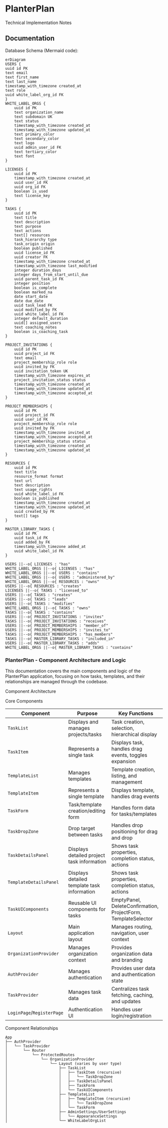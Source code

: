 # PlanterPlan
Technical Implementation Notes

## Documentation
Database Schema (Mermaid code):

```
erDiagram
USERS {
uuid id PK
text email
text first_name
text last_name
timestamp_with_timezone created_at
text role
uuid white_label_org_id FK
}
WHITE_LABEL_ORGS {
    uuid id PK
    text organization_name
    text subdomain UK
    text status
    timestamp_with_timezone created_at
    timestamp_with_timezone updated_at
    text primary_color
    text secondary_color
    text logo
    uuid admin_user_id FK
    text tertiary_color
    text font
}

LICENSES {
    uuid id PK
    timestamp_with_timezone created_at
    uuid user_id FK
    uuid org_id FK
    boolean is_used
    text license_key
}

TASKS {
    uuid id PK
    text title
    text description
    text purpose
    text actions
    text[] resources
    task_hierarchy type
    task_origin origin
    boolean published
    uuid license_id FK
    uuid creator FK
    timestamp_with_timezone created_at
    timestamp_with_timezone last_modified
    integer duration_days
    integer days_from_start_until_due
    uuid parent_task_id FK
    integer position
    boolean is_complete
    boolean marked_na
    date start_date
    date due_date
    uuid task_lead FK
    uuid modified_by FK
    uuid white_label_id FK
    integer default_duration
    uuid[] assigned_users
    text coaching_notes
    boolean is_coaching_task
}

PROJECT_INVITATIONS {
    uuid id PK
    uuid project_id FK
    text email
    project_membership_role role
    uuid invited_by FK
    uuid invitation_token UK
    timestamp_with_timezone expires_at
    project_invitation_status status
    timestamp_with_timezone created_at
    timestamp_with_timezone updated_at
    timestamp_with_timezone accepted_at
}

PROJECT_MEMBERSHIPS {
    uuid id PK
    uuid project_id FK
    uuid user_id FK
    project_membership_role role
    uuid invited_by FK
    timestamp_with_timezone invited_at
    timestamp_with_timezone accepted_at
    project_membership_status status
    timestamp_with_timezone created_at
    timestamp_with_timezone updated_at
}

RESOURCES {
    uuid id PK
    text title
    resource_format format
    text url
    text description
    text usage_rights
    uuid white_label_id FK
    boolean is_published
    timestamp_with_timezone created_at
    timestamp_with_timezone updated_at
    uuid created_by FK
    text[] tags
}

MASTER_LIBRARY_TASKS {
    uuid id PK
    uuid task_id FK
    uuid added_by FK
    timestamp_with_timezone added_at
    uuid white_label_id FK
}

USERS ||--o{ LICENSES : "has"
WHITE_LABEL_ORGS ||--o{ LICENSES : "has"
WHITE_LABEL_ORGS ||--o{ USERS : "contains"
WHITE_LABEL_ORGS ||--o{ USERS : "administered_by"
WHITE_LABEL_ORGS ||--o{ RESOURCES : "owns"
USERS ||--o{ RESOURCES : "creates"
LICENSES ||--o{ TASKS : "licensed_to"
USERS ||--o{ TASKS : "creates"
USERS ||--o{ TASKS : "leads"
USERS ||--o{ TASKS : "modifies"
WHITE_LABEL_ORGS ||--o{ TASKS : "owns"
TASKS ||--o{ TASKS : "contains"
USERS ||--o{ PROJECT_INVITATIONS : "invites"
TASKS ||--o{ PROJECT_INVITATIONS : "receives"
USERS ||--o{ PROJECT_MEMBERSHIPS : "member_of"
USERS ||--o{ PROJECT_MEMBERSHIPS : "invites_to"
TASKS ||--o{ PROJECT_MEMBERSHIPS : "has_members"
TASKS ||--o{ MASTER_LIBRARY_TASKS : "included_in"
USERS ||--o{ MASTER_LIBRARY_TASKS : "adds"
WHITE_LABEL_ORGS ||--o{ MASTER_LIBRARY_TASKS : "contains"

```

### PlanterPlan - Component Architecture and Logic

This documentation covers the main components and logic of the PlanterPlan application, focusing on how tasks, templates, and their relationships are managed through the codebase.

Component Architecture

Core Components

| Component | Purpose | Key Functions |
|-----------|---------|---------------|
| `TaskList` | Displays and manages projects/tasks | Task creation, selection, hierarchical display |
| `TaskItem` | Represents a single task | Displays task, handles drag events, toggles expansion |
| `TemplateList` | Manages templates | Template creation, listing, and management |
| `TemplateItem` | Represents a single template | Displays template, handles drag events |
| `TaskForm` | Task/template creation/editing form | Handles form data for tasks/templates |
| `TaskDropZone` | Drop target between tasks | Handles drop positioning for drag and drop |
| `TaskDetailsPanel` | Displays detailed project task information | Shows task properties, completion status, actions |
| `TemplateDetailsPanel` | Displays detailed template task information | Shows task properties, completion status, actions |
| `TaskUIComponents` | Reusable UI components for tasks | EmptyPanel, DeleteConfirmation, ProjectForm, TemplateSelector |
| `Layout` | Main application layout | Manages routing, navigation, user context |
| `OrganizationProvider` | Manages organization context | Provides organization data and branding |
| `AuthProvider` | Manages authentication | Provides user data and authentication state |
| `TaskProvider` | Manages task data | Centralizes task fetching, caching, and updates |
| `LoginPage`/`RegisterPage` | Authentication UI | Handles user login/registration |


Component Relationships

```
App
├── AuthProvider
│   └── TaskProvider
│       └── Router
│           └── ProtectedRoutes
│               └── OrganizationProvider
│                   └── Layout (varies by user type)
│                       ├── TaskList
│                       │   ├── TaskItem (recursive)
│                       │   │   └── TaskDropZone
│                       │   ├── TaskDetailsPanel
│                       │   ├── TaskForm
│                       │   └── TaskUIComponents
│                       ├── TemplateList
│                       │   ├── TemplateItem (recursive)
│                       │   │   └── TaskDropZone
│                       │   └── TaskForm
│                       ├── AdminSettings/UserSettings
│                       │   └── AppearanceSettings
│                       └── WhiteLabelOrgList
```

